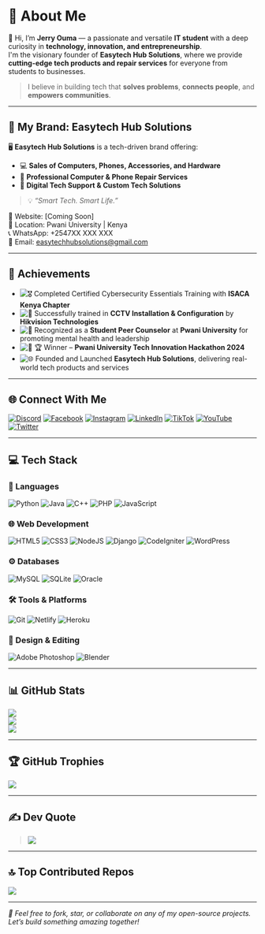 # 💫 About Me
👋 Hi, I’m **Jerry Ouma** — a passionate and versatile **IT student** with a deep curiosity in **technology, innovation, and entrepreneurship**.  
I'm the visionary founder of **Easytech Hub Solutions**, where we provide **cutting-edge tech products and repair services** for everyone from students to businesses.  

> I believe in building tech that **solves problems**, **connects people**, and **empowers communities**.

---

## 🚀 My Brand: Easytech Hub Solutions

🖥️ **Easytech Hub Solutions** is a tech-driven brand offering:
- 💻 **Sales of Computers, Phones, Accessories, and Hardware**
- 🔧 **Professional Computer & Phone Repair Services**
- 🎯 **Digital Tech Support & Custom Tech Solutions**

> 💡 *“Smart Tech. Smart Life.”*

🔗 Website: [Coming Soon]  
📍 Location: Pwani University | Kenya  
📞 WhatsApp: +2547XX XXX XXX  
📩 Email: easytechhubsolutions@gmail.com  

---

## 🏅 Achievements

- ![🎖️](https://img.shields.io/badge/-ISACA%20Kenya%20Cybersecurity%20Training-red) Completed Certified Cybersecurity Essentials Training with **ISACA Kenya Chapter**
- ![🎥](https://img.shields.io/badge/-Hikvision%20Certified%20Installer-blue) Successfully trained in **CCTV Installation & Configuration** by **Hikvision Technologies**
- ![🧠](https://img.shields.io/badge/-Peer%20Counselor-%23f39c12) Recognized as a **Student Peer Counselor** at **Pwani University** for promoting mental health and leadership
- ![🚀](https://img.shields.io/badge/-Hackathon%20Winner-%23e67e22) 🏆 Winner – **Pwani University Tech Innovation Hackathon 2024**
- ![🌐](https://img.shields.io/badge/-Developed%20Easytech%20Hub%20Solutions-%231abc9c) Founded and Launched **Easytech Hub Solutions**, delivering real-world tech products and services

---

## 🌐 Connect With Me

[![Discord](https://img.shields.io/badge/Discord-%237289DA.svg?logo=discord&logoColor=white)](https://discord.gg/Anonymous_tech)
[![Facebook](https://img.shields.io/badge/Facebook-%231877F2.svg?logo=Facebook&logoColor=white)](https://facebook.com/OumaOtieno)
[![Instagram](https://img.shields.io/badge/Instagram-%23E4405F.svg?logo=Instagram&logoColor=white)](https://instagram.com/JerryOuma)
[![LinkedIn](https://img.shields.io/badge/LinkedIn-%230077B5.svg?logo=linkedin&logoColor=white)](https://linkedin.com/in/JerryOuma)
[![TikTok](https://img.shields.io/badge/TikTok-%23000000.svg?logo=TikTok&logoColor=white)](https://tiktok.com/@JerryOuma)
[![YouTube](https://img.shields.io/badge/YouTube-%23FF0000.svg?logo=YouTube&logoColor=white)](https://youtube.com/@JerryOuma)
[![Twitter](https://img.shields.io/badge/X-black.svg?logo=X&logoColor=white)](https://x.com/@junive37147)

---

## 💻 Tech Stack

### 🧠 Languages
![Python](https://img.shields.io/badge/python-3670A0?style=for-the-badge&logo=python&logoColor=ffdd54)
![Java](https://img.shields.io/badge/java-%23ED8B00.svg?style=for-the-badge&logo=openjdk&logoColor=white)
![C++](https://img.shields.io/badge/c++-%2300599C.svg?style=for-the-badge&logo=c%2B%2B&logoColor=white)
![PHP](https://img.shields.io/badge/php-%23777BB4.svg?style=for-the-badge&logo=php&logoColor=white)
![JavaScript](https://img.shields.io/badge/javascript-%23323330.svg?style=for-the-badge&logo=javascript&logoColor=%23F7DF1E)

### 🌐 Web Development
![HTML5](https://img.shields.io/badge/html5-%23E34F26.svg?style=for-the-badge&logo=html5&logoColor=white)
![CSS3](https://img.shields.io/badge/css3-%231572B6.svg?style=for-the-badge&logo=css3&logoColor=white)
![NodeJS](https://img.shields.io/badge/node.js-6DA55F?style=for-the-badge&logo=node.js&logoColor=white)
![Django](https://img.shields.io/badge/django-%23092E20.svg?style=for-the-badge&logo=django&logoColor=white)
![CodeIgniter](https://img.shields.io/badge/CodeIgniter-%23EF4223.svg?style=for-the-badge&logo=codeIgniter&logoColor=white)
![WordPress](https://img.shields.io/badge/WordPress-%23117AC9.svg?style=for-the-badge&logo=WordPress&logoColor=white)

### ⚙️ Databases
![MySQL](https://img.shields.io/badge/mysql-4479A1.svg?style=for-the-badge&logo=mysql&logoColor=white)
![SQLite](https://img.shields.io/badge/sqlite-%2307405e.svg?style=for-the-badge&logo=sqlite&logoColor=white)
![Oracle](https://img.shields.io/badge/Oracle-F80000?style=for-the-badge&logo=oracle&logoColor=white)

### 🛠️ Tools & Platforms
![Git](https://img.shields.io/badge/git-%23F05033.svg?style=for-the-badge&logo=git&logoColor=white)
![Netlify](https://img.shields.io/badge/netlify-%23000000.svg?style=for-the-badge&logo=netlify&logoColor=#00C7B7)
![Heroku](https://img.shields.io/badge/heroku-%23430098.svg?style=for-the-badge&logo=heroku&logoColor=white)

### 🎨 Design & Editing
![Adobe Photoshop](https://img.shields.io/badge/adobe%20photoshop-%2331A8FF.svg?style=for-the-badge&logo=adobe%20photoshop&logoColor=white)
![Blender](https://img.shields.io/badge/blender-%23F5792A.svg?style=for-the-badge&logo=blender&logoColor=white)

---

## 📊 GitHub Stats

![](https://github-readme-stats.vercel.app/api?username=JerryOuma&theme=dark&hide_border=false&show_icons=true)  
![](https://github-readme-streak-stats.herokuapp.com/?user=JerryOuma&theme=dark&hide_border=false)  
![](https://github-readme-stats.vercel.app/api/top-langs/?username=JerryOuma&layout=compact&theme=dark&hide_border=false)

---

## 🏆 GitHub Trophies

![](https://github-profile-trophy.vercel.app/?username=JerryOuma&theme=radical&no-frame=false&no-bg=false&margin-w=4)

---

## ✍️ Dev Quote

> ![](https://quotes-github-readme.vercel.app/api?type=horizontal&theme=radical)

---

## 🔝 Top Contributed Repos

![](https://github-contributor-stats.vercel.app/api?username=JerryOuma&limit=5&theme=dark&combine_all_yearly_contributions=true)

---

_📌 Feel free to fork, star, or collaborate on any of my open-source projects. Let’s build something amazing together!_
